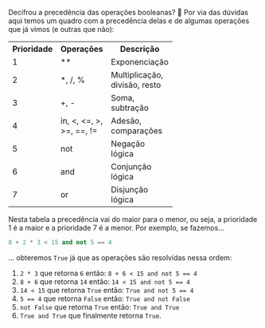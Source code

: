 Decifrou a precedência das operações booleanas? :thinking: Por via das dúvidas aqui temos um quadro com a precedência delas e de algumas operações que já vimos (e outras que não):


<table class="table table-striped table-bordered table-condensed text-center">
  <tr>
	<th class ="text-center" style="width: 10px">Prioridade</th>
	<th class ="text-center" style="width: 75px">Operações</th>
	<th class ="text-center" style="width: 75px">Descrição</th>
  </tr>
  <tr>
	<td>1</td>
	<td>**</td>
	<td>Exponenciação</td>
  </tr>
  <tr>
	<td>2</td>
	<td>*,  /,  %</td>
	<td>Multiplicação, divisão, resto</td>
  </tr>
  <tr>
	<td>3</td>
	<td>+,  -</td>
	<td>Soma, subtração</td>
  </tr>
  <tr>
	<td>4</td>
	<td>in,  <,  <=,  >,  >=,  ==,  !=</td>
	<td>Adesão, comparações</td>
  </tr>
  <tr>
	<td>5</td>
	<td>not</td>
	<td>Negação lógica</td>
  </tr>
  <tr>
	<td>6</td>
	<td>and</td>
	<td>Conjunção lógica</td>
  </tr>
  <tr>
	<td>7</td>
	<td>or</td>
	<td>Disjunção lógica</td>
  </tr>
</table>

Nesta  tabela a precedência vai do maior para o menor, ou seja, a prioridade 1 é a  maior e a prioridade 7 é a menor. Por exemplo, se fazemos...

``` python
8 + 2 * 3 < 15 and not 5 == 4
```

... obteremos `True` já que as operações são resolvidas nessa ordem:

1. `2 * 3` que retorna `6` então: `8 + 6 < 15 and not 5 == 4`
2. `8 + 6` que retorna `14` então: `14 < 15 and not 5 == 4`
3. `14 < 15` que retorna `True` então: `True and not 5 == 4`
4. `5 == 4` que retorna `False` então: `True and not False`
5. `not False` que retorna `True` então: `True and True`
6. `True and True` que finalmente retorna `True`.
